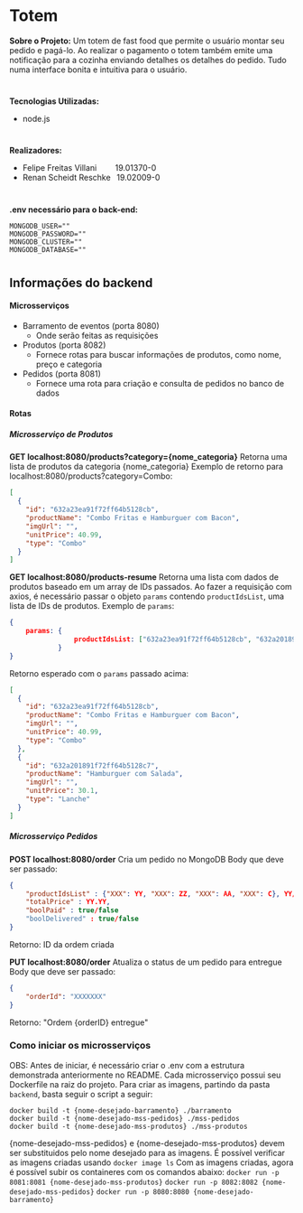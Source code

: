 # Totem 

**Sobre o Projeto:**
Um totem de fast food que permite o usuário montar seu pedido e pagá-lo. Ao realizar o pagamento o totem também emite uma notificação para a cozinha enviando detalhes os detalhes do pedido. Tudo numa interface bonita e intuitiva para o usuário.
#
**Tecnologias Utilizadas:**
- node.js
#
**Realizadores:**
- Felipe Freitas Villani &ensp;&ensp;&ensp;&nbsp; 19.01370-0
- Renan Scheidt Reschke  &ensp;19.02009-0
#
**.env necessário para o back-end:**
```env
MONGODB_USER=""
MONGODB_PASSWORD=""
MONGODB_CLUSTER=""
MONGODB_DATABASE=""
```
#
## Informações do backend
#### Microsserviços

* Barramento de eventos (porta 8080)
    * Onde serão feitas as requisições 
* Produtos (porta 8082)
    * Fornece rotas para buscar informações de produtos, como nome, preço e categoria
* Pedidos (porta 8081)
    * Fornece uma rota para criação e consulta de pedidos no banco de dados

#### Rotas
##### Microsserviço de Produtos
**GET localhost:8080/products?category={nome_categoria}**
Retorna uma lista de produtos da categoria {nome_categoria}
Exemplo de retorno para localhost:8080/products?category=Combo:
```json
[
  {
    "id": "632a23ea91f72ff64b5128cb",
    "productName": "Combo Fritas e Hamburguer com Bacon",
    "imgUrl": "",
    "unitPrice": 40.99,
    "type": "Combo"
  }
]
```

**GET localhost:8080/products-resume**
Retorna uma lista com dados de produtos baseado em um array de IDs passados.
Ao fazer a requisição com axios, é necessário passar o objeto `params` contendo `productIdsList`, uma lista de IDs de produtos.
Exemplo de `params`:
```json
{
    params: {
                productIdsList: ["632a23ea91f72ff64b5128cb", "632a201891f72ff64b5128c7"]
            }
}
```
Retorno esperado com o `params` passado acima:
```json
[
  {
    "id": "632a23ea91f72ff64b5128cb",
    "productName": "Combo Fritas e Hamburguer com Bacon",
    "imgUrl": "",
    "unitPrice": 40.99,
    "type": "Combo"
  },
  {
    "id": "632a201891f72ff64b5128c7",
    "productName": "Hamburguer com Salada",
    "imgUrl": "",
    "unitPrice": 30.1,
    "type": "Lanche"
  }
]
```

##### Microsserviço Pedidos
**POST localhost:8080/order**
Cria um pedido no MongoDB
Body que deve ser passado:
```json
{
    "productIdsList" : {"XXX": YY, "XXX": ZZ, "XXX": AA, "XXX": C}, YY/ZZ/AA/C representam quantidades (int), "XXX" representa ID do produto
    "totalPrice" : YY.YY,
    "boolPaid" : true/false
    "boolDelivered" : true/false
}
```
Retorno: ID da ordem criada

**PUT localhost:8080/order**
Atualiza o status de um pedido para entregue
Body que deve ser passado:
```json
{
    "orderId": "XXXXXXX"
}
```
Retorno: "Ordem {orderID} entregue"

### Como iniciar os microsserviços
OBS: Antes de iniciar, é necessário criar o .env com a estrutura demonstrada anteriormente no README.
Cada microsserviço possui seu Dockerfile na raiz do projeto. Para criar as imagens, partindo da pasta `backend`, basta seguir o script a seguir:
```
docker build -t {nome-desejado-barramento} ./barramento
docker build -t {nome-desejado-mss-pedidos} ./mss-pedidos
docker build -t {nome-desejado-mss-produtos} ./mss-produtos
```
{nome-desejado-mss-pedidos} e {nome-desejado-mss-produtos} devem ser substituidos pelo nome desejado para as imagens.
É possível verificar as imagens criadas usando `docker image ls`
Com as imagens criadas, agora é possível subir os containeres com os comandos abaixo:
`docker run -p 8081:8081 {nome-desejado-mss-produtos}`
`docker run -p 8082:8082 {nome-desejado-mss-pedidos}`
`docker run -p 8080:8080 {nome-desejado-barramento}`
